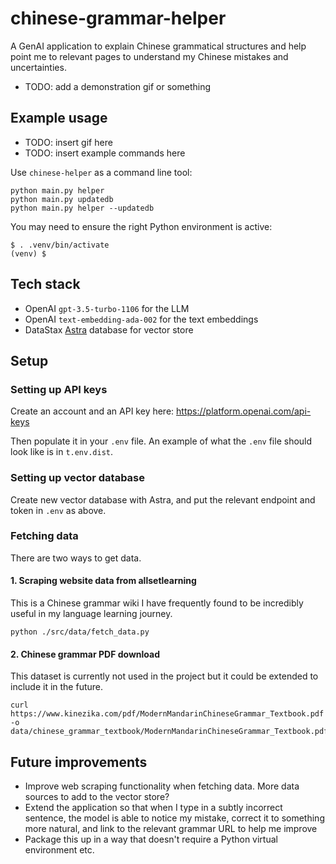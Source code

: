 # chinese-grammar-helper

A GenAI application to explain Chinese grammatical structures and help point me to relevant pages to understand my Chinese mistakes and uncertainties.

* TODO: add a demonstration gif or something

## Example usage

* TODO: insert gif here
* TODO: insert example commands here

Use `chinese-helper` as a command line tool:
```
python main.py helper
python main.py updatedb
python main.py helper --updatedb
```

You may need to ensure the right Python environment is active:
```
$ . .venv/bin/activate
(venv) $
```

## Tech stack

* OpenAI `gpt-3.5-turbo-1106` for the LLM
* OpenAI `text-embedding-ada-002` for the text embeddings
* DataStax [Astra](https://astra.datastax.com/) database for vector store

## Setup

### Setting up API keys

Create an account and an API key here: https://platform.openai.com/api-keys

Then populate it in your `.env` file. An example of what the `.env` file should look like is in `t.env.dist`.

### Setting up vector database

Create new vector database with Astra, and put the relevant endpoint and token in `.env` as above.

### Fetching data
There are two ways to get data.

#### 1. Scraping website data from allsetlearning
This is a Chinese grammar wiki I have frequently found to be incredibly useful in my language learning journey.
```
python ./src/data/fetch_data.py
```

#### 2. Chinese grammar PDF download
This dataset is currently not used in the project but it could be extended to include it in the future.
```
curl https://www.kinezika.com/pdf/ModernMandarinChineseGrammar_Textbook.pdf -o data/chinese_grammar_textbook/ModernMandarinChineseGrammar_Textbook.pdf
```

## Future improvements

* Improve web scraping functionality when fetching data. More data sources to add to the vector store?
* Extend the application so that when I type in a subtly incorrect sentence, the model is able to notice
  my mistake, correct it to something more natural, and link to the relevant grammar URL to help me
  improve
* Package this up in a way that doesn't require a Python virtual environment etc.